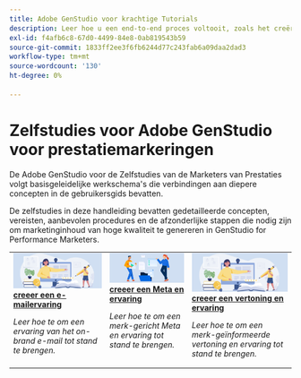 ```yaml
---
title: Adobe GenStudio voor krachtige Tutorials
description: Leer hoe u een end-to-end proces voltooit, zoals het creëren van een e-mailervaring, door de zelfstudies van GenStudio for Performance Marketers te volgen.
exl-id: f4afb6c8-67d0-4499-84e8-0ab819543b59
source-git-commit: 1833ff2ee3f6fb6244d77c243fab6a09daa2dad3
workflow-type: tm+mt
source-wordcount: '130'
ht-degree: 0%

---
```


# Zelfstudies voor Adobe GenStudio voor prestatiemarkeringen

De Adobe GenStudio voor de Zelfstudies van de Marketers van Prestaties volgt basisgeleidelijke werkschema&#39;s die verbindingen aan diepere concepten in de gebruikersgids bevatten.

De zelfstudies in deze handleiding bevatten gedetailleerde concepten, vereisten, aanbevolen procedures en de afzonderlijke stappen die nodig zijn om marketinginhoud van hoge kwaliteit te genereren in GenStudio for Performance Marketers.

<table style="table-layout:fixed">
<td valign="top">
   <div>
      <a href="create-email-experience.md">
      <img alt="Ideeën, boeken, potlood, computer" src="../assets/card-create-assets.png">
      <strong> creeer een e-mailervaring </strong>
      </a>
   </div>
   <p>
      <em> Leer hoe te om een ervaring van het on-brand e-mail tot stand te brengen.</em>
   </p>
</td>
<td valign="top">
   <div>
      <a href="create-meta-ad.md">
      <img alt="Ideeën, boeken, potlood, computer" src="../assets/card-manage-content.png">
      <strong> creeer een Meta en ervaring </strong>
      </a>
   </div>
   <p>
      <em> Leer hoe te om een merk-gericht Meta en ervaring tot stand te brengen.</em>
   </p>
</td>
<td valign="top">
   <div>
      <a href="create-display-ad.md">
      <img alt="Ideeën, boeken, potlood, computer" src="../assets/card-create-assets.png">
      <strong> creeer een vertoning en ervaring </strong>
      </a>
   </div>
   <p>
      <em> Leer hoe te om een merk-geïnformeerde vertoning en ervaring tot stand te brengen.</em>
   </p>
</td>
</table>
